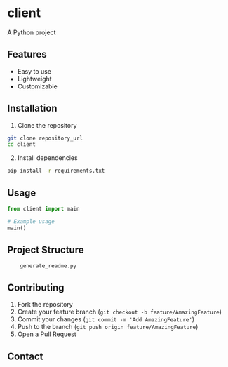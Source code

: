 # client

A Python project

## Features

- Easy to use
- Lightweight
- Customizable

## Installation

1. Clone the repository
```bash
git clone repository_url
cd client
```

2. Install dependencies
```bash
pip install -r requirements.txt
```

## Usage

```python
from client import main

# Example usage
main()
```

## Project Structure

```
    generate_readme.py
```

## Contributing

1. Fork the repository
2. Create your feature branch (`git checkout -b feature/AmazingFeature`)
3. Commit your changes (`git commit -m 'Add AmazingFeature'`)
4. Push to the branch (`git push origin feature/AmazingFeature`)
5. Open a Pull Request

## Contact
